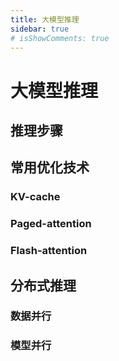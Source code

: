 ```yaml
---
title: 大模型推理
sidebar: true
# isShowComments: true
---
```

# 大模型推理

<ClientOnly>
<title-pv/>
</ClientOnly>

## 推理步骤


## 常用优化技术

### KV-cache

### Paged-attention

### Flash-attention

## 分布式推理

### 数据并行

### 模型并行


<ClientOnly>
  <leave/>
</ClientOnly/>